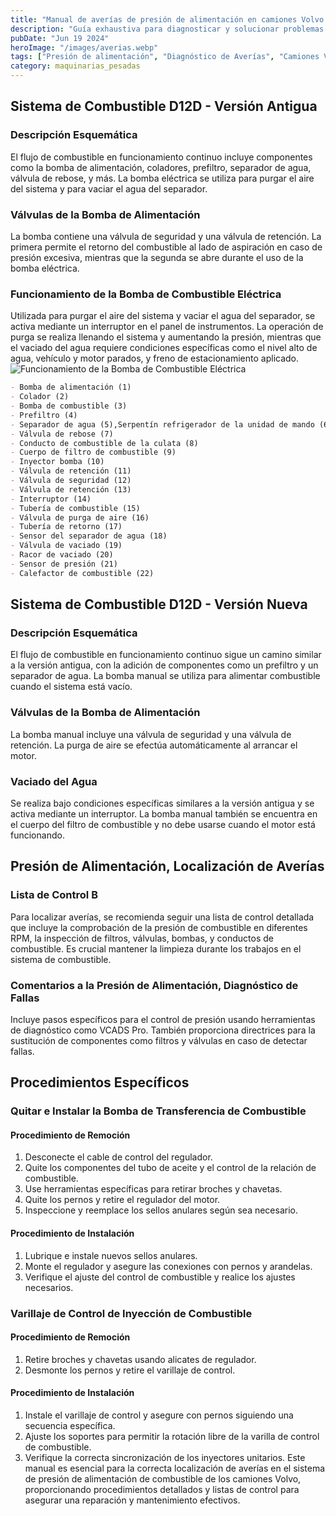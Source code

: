 ```yaml
---
title: "Manual de averías de presión de alimentación en camiones Volvo: procedimientos y diagnóstico"
description: "Guía exhaustiva para diagnosticar y solucionar problemas de presión de alimentación en camiones Volvo"
pubDate: "Jun 19 2024"
heroImage: "/images/averias.webp"
tags: ["Presión de alimentación", "Diagnóstico de Averías", "Camiones Volvo"]
category: maquinarias_pesadas
---
```


## Sistema de Combustible D12D - Versión Antigua

### Descripción Esquemática

El flujo de combustible en funcionamiento continuo incluye componentes como la bomba de alimentación, coladores, prefiltro, separador de agua, válvula de rebose, y más. La bomba eléctrica se utiliza para purgar el aire del sistema y para vaciar el agua del separador.

### Válvulas de la Bomba de Alimentación

La bomba contiene una válvula de seguridad y una válvula de retención. La primera permite el retorno del combustible al lado de aspiración en caso de presión excesiva, mientras que la segunda se abre durante el uso de la bomba eléctrica.

### Funcionamiento de la Bomba de Combustible Eléctrica

Utilizada para purgar el aire del sistema y vaciar el agua del separador, se activa mediante un interruptor en el panel de instrumentos. La operación de purga se realiza llenando el sistema y aumentando la presión, mientras que el vaciado del agua requiere condiciones específicas como el nivel alto de agua, vehículo y motor parados, y freno de estacionamiento aplicado.
![Funcionamiento de la Bomba de Combustible Eléctrica](/images/combustible.jpg)

```markdown
- Bomba de alimentación (1)
- Colador (2)
- Bomba de combustible (3)
- Prefiltro (4)
- Separador de agua (5),Serpentín refrigerador de la unidad de mando (6)
- Válvula de rebose (7)
- Conducto de combustible de la culata (8)
- Cuerpo de filtro de combustible (9)
- Inyector bomba (10)
- Válvula de retención (11)
- Válvula de seguridad (12)
- Válvula de retención (13)
- Interruptor (14)
- Tubería de combustible (15)
- Válvula de purga de aire (16)
- Tubería de retorno (17)
- Sensor del separador de agua (18)
- Válvula de vaciado (19)
- Racor de vaciado (20)
- Sensor de presión (21)
- Calefactor de combustible (22)
```

## Sistema de Combustible D12D - Versión Nueva

### Descripción Esquemática

El flujo de combustible en funcionamiento continuo sigue un camino similar a la versión antigua, con la adición de componentes como un prefiltro y un separador de agua. La bomba manual se utiliza para alimentar combustible cuando el sistema está vacío.

### Válvulas de la Bomba de Alimentación

La bomba manual incluye una válvula de seguridad y una válvula de retención. La purga de aire se efectúa automáticamente al arrancar el motor.

### Vaciado del Agua

Se realiza bajo condiciones específicas similares a la versión antigua y se activa mediante un interruptor. La bomba manual también se encuentra en el cuerpo del filtro de combustible y no debe usarse cuando el motor está funcionando.

## Presión de Alimentación, Localización de Averías

### Lista de Control B

Para localizar averías, se recomienda seguir una lista de control detallada que incluye la comprobación de la presión de combustible en diferentes RPM, la inspección de filtros, válvulas, bombas, y conductos de combustible. Es crucial mantener la limpieza durante los trabajos en el sistema de combustible.

### Comentarios a la Presión de Alimentación, Diagnóstico de Fallas

Incluye pasos específicos para el control de presión usando herramientas de diagnóstico como VCADS Pro. También proporciona directrices para la sustitución de componentes como filtros y válvulas en caso de detectar fallas.

## Procedimientos Específicos

### Quitar e Instalar la Bomba de Transferencia de Combustible

#### Procedimiento de Remoción

1. Desconecte el cable de control del regulador.
2. Quite los componentes del tubo de aceite y el control de la relación de combustible.
3. Use herramientas específicas para retirar broches y chavetas.
4. Quite los pernos y retire el regulador del motor.
5. Inspeccione y reemplace los sellos anulares según sea necesario.

#### Procedimiento de Instalación

1. Lubrique e instale nuevos sellos anulares.
2. Monte el regulador y asegure las conexiones con pernos y arandelas.
3. Verifique el ajuste del control de combustible y realice los ajustes necesarios.

### Varillaje de Control de Inyección de Combustible

#### Procedimiento de Remoción

1. Retire broches y chavetas usando alicates de regulador.
2. Desmonte los pernos y retire el varillaje de control.

#### Procedimiento de Instalación

1. Instale el varillaje de control y asegure con pernos siguiendo una secuencia específica.
2. Ajuste los soportes para permitir la rotación libre de la varilla de control de combustible.
3. Verifique la correcta sincronización de los inyectores unitarios.
   Este manual es esencial para la correcta localización de averías en el sistema de presión de alimentación de combustible de los camiones Volvo, proporcionando procedimientos detallados y listas de control para asegurar una reparación y mantenimiento efectivos.
